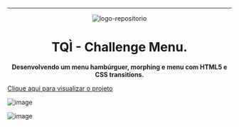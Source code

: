 <hr>
<p align="center"> <img src="https://user-images.githubusercontent.com/96539606/197372905-16a36d83-7efb-437f-ae0a-bd1d5058a79b.png" alt="logo-repositorio" /> </center>

<h1 align="center"> TQÌ - Challenge Menu. </h1>

<p align="center"> <strong> Desenvolvendo um menu hambúrguer, morphing e menu com HTML5 e CSS transitions. </strong> </center>

<a href="https://desafio-tqi-menu-css.vercel.app/" target="_blank">Clique aqui para visualizar o projeto</a>

![image](https://user-images.githubusercontent.com/96539606/194956529-117a7161-12e3-4f3f-8805-16309c672da1.png)

![image](https://user-images.githubusercontent.com/96539606/194956736-7422ddc4-dad8-4f5c-b63e-a29e4c622486.png)


